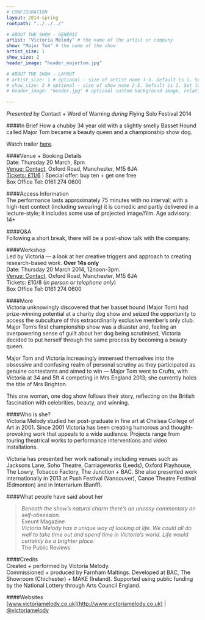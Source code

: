 ```yaml
---
# CONFIGURATION
layout: 2014-spring
rootpath: "../../../"

# ABOUT THE SHOW - GENERIC
artist: "Victoria Melody" # the name of the artist or company
show: "Major Tom" # the name of the show
artist_size: 1
show_size: 2
header_image: "header_majortom.jpg"

# ABOUT THE SHOW - LAYOUT
# artist_size: 1 # optional - size of artist name 1-5. Default is 1. Set longer names to lower values
# show_size: 2 # optional - size of show name 2-5. Default is 2. Set longer names to lower values
# header_image: "header.jpg" # optional custom background image, relative to current page

---
```

*Presented by* Contact + Word of Warning *during* Flying Solo Festival 2014      
       
####In Brief
How a chubby 34 year old with a slightly smelly Basset Hound called Major Tom became a beauty queen and a championship show dog.          
         
Watch trailer [here](http://vimeo.com/70623285).        
          
####Venue + Booking Details    
Date: Thursday 20 March, 8pm     
[Venue: Contact](http://contactmcr.com/visit/getting-here/), Oxford Road, Manchester, M15 6JA    
[Tickets: £11/6](http://contactmcr.com/whats-on/12668-fs2014-victoria-melody-major-tom/booking) | Special offer: buy ten + get one free     
Box Office Tel: 0161 274 0600     
               
####Access Information        
The performance lasts approximately 75 minutes with no interval; with a high-text contect (including swearing) it is comedic and partly delivered in a lecture-style; it includes some use of projected image/film. Age advisory: 14+        
       
####Q&A        
Following a short break, there will be a post-show talk with the company.        
       
####Workshop        
Led by Victoria — a look at her creative triggers and approach to creating research-based work. **Over 14s only**   
Date: Thursday 20 March 2014, 12noon-3pm.         
[Venue: Contact](http://contactmcr.com/visit/getting-here/), Oxford Road, Manchester, M15 6JA    
Tickets: £10/8 (*in person or telephone only*)       
Box Office Tel: 0161 274 0600      
        
####More            
Victoria unknowingly discovered that her basset hound (Major Tom) had prize-winning potential at a charity dog show and seized the opportunity to access the subculture of this extraordinarily exclusive member’s only club. Major Tom’s first championship show was a disaster and, feeling an overpowering sense of guilt about her dog being scrutinised, Victoria decided to put herself through the same process by becoming a beauty queen.             
             
Major Tom and Victoria increasingly immersed themselves into the obsessive and confusing realm of personal scrutiny as they participated as genuine contestants and aimed to win — Major Tom went to Crufts, with Victoria at 34 and 5ft 4 competing in Mrs England 2013; she currently holds the title of Mrs Brighton.          
             
This one woman, one dog show follows their story, reflecting on the British fascination with celebrities, beauty, and winning.       
                  
####Who is she?    
Victoria Melody studied her post-graduate in fine art at Chelsea College of Art in 2001. Since 2001 Victoria has been creating humorous and thought-provoking work that appeals to a wide audience. Projects range from touring theatrical works to performance interventions and video installations.        
        
Victoria has presented her work nationally including venues such as Jacksons Lane, Soho Theatre, Carriageworks (Leeds), Oxford Playhouse, The Lowry, Tobacco Factory, The Junction + BAC. She also presented work internationally in 2013 at Push Festival (Vancouver), Canoe Theatre Festival (Edmonton) and in Interrarium (Banff).             
           
####What people have said about her     
>*Beneath the show’s natural charm there’s an uneasy commentary on self-obsession.*<br>Exeunt Magazine        
>*Victoria Melody has a unique way of looking at life. We could all do well to take time out and spend time in Victoria’s world. Life would certainly be a brighter place.*<br>The Public Reviews        
        
####Credits    
Created + performed by Victoria Melody.        
Commissioned + produced by Farnham Maltings. Developed at BAC, The Showroom (Chichester) + MAKE (Ireland). Supported using public funding by the National Lottery through Arts Council England.        
         
####Websites        
[www.victoriamelody.co.uk](http://www.victoriamelody.co.uk) | [@victoriamelody](https://twitter.com/victoriamelody)
